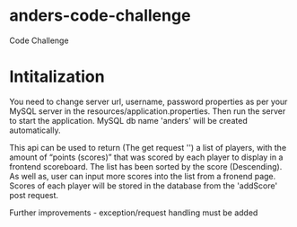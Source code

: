 # anders-code-challenge
Code Challenge

# Intitalization
You need to change server url, username, password properties as per your MySQL server in the resources/application.properties. Then run the server to start the application. MySQL db name 'anders' will be created automatically.

This api can be used to return (The get request '') a list of players, with the amount of “points (scores)” that was scored by each player to display in a frontend scoreboard. The list has been sorted by the score (Descending).  As well as, user can input more scores into the list from a fronend page. Scores of each player will be stored in the database from the 'addScore' post request. 

Further improvements - exception/request handling must be added

